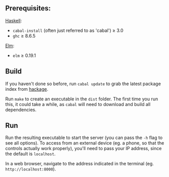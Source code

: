 Prerequisites:
--------------

[Haskell](https://www.haskell.org/):
- `cabal-install` (often just referred to as 'cabal') ≥ 3.0
- `ghc` ≥ 8.6.5

[Elm](https://elm-lang.org/):
- `elm` ≥ 0.19.1

Build
------

If you haven't done so before, run `cabal update` to grab the latest package index from [hackage](https://hackage.haskell.org/).

Run `make` to create an executable in the `dist` folder. The first time you run this, it could take a while, as `cabal` will need to download and build all dependencies.

Run
---

Run the resulting executable to start the server (you can pass the `-h` flag to see all options). To access from an external device (eg. a phone, so that the controls actually work properly), you'll need to pass your IP address, since the default is `localhost`.

In a web browser, navigate to the address indicated in the terminal (eg. `http://localhost:8000`).

<!-- TODO readd 'advanced' section when development workflow has ossified -->
